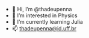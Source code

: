 - 👋 Hi, I’m @thadeupenna
- 👀 I’m interested in Physics
- 🌱 I’m currently learning Julia 
- 📫 thadeupenna@id.uff.br
<!---
thadeupenna/thadeupenna is a ✨ special ✨ repository because its `README.md` (this file) appears on your GitHub profile.
You can click the Preview link to take a look at your changes.
--->
